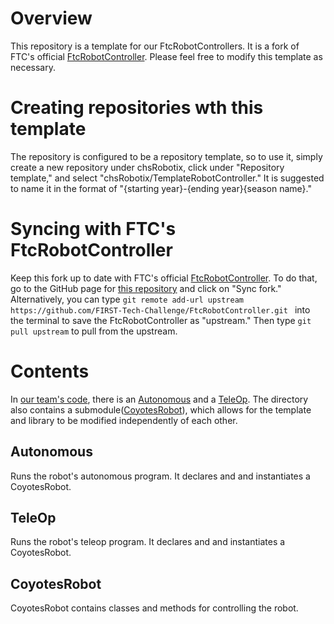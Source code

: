 # Overview
This repository is a template for our FtcRobotControllers.
It is a fork of FTC's official [FtcRobotController](https://github.com/FIRST-Tech-Challenge/FtcRobotController.git).
Please feel free to modify this template as necessary. 

# Creating repositories wth this template
The repository is configured to be a repository template, so to use it, simply create a new repository under chsRobotix,
click under "Repository template," and select "chsRobotix/TemplateRobotController." It is suggested to name it in the format of
"{starting year}-{ending year}{season name}."

# Syncing with FTC's FtcRobotController
Keep this fork up to date with FTC's official [FtcRobotController](https://github.com/FIRST-Tech-Challenge/FtcRobotController.git).
To do that, go to the GitHub page for [this repository](https://github.com/chsRobotix/TemplateRobotController.git) and click on "Sync fork."
Alternatively, you can type `git remote add-url upstream https://github.com/FIRST-Tech-Challenge/FtcRobotController.git ` into the terminal to save the FtcRobotController as
"upstream." Then type `git pull upstream` to pull from the upstream.

# Contents
In [our team's code](./TeamCode/src/main/java/org/firstinspires/ftc/teamcode/), there is an [Autonomous](./TeamCode/src/main/java/org/firstinspires/ftc/teamcode/Autonomous.java) and a [TeleOp](./TeamCode/src/main/java/org/firstinspires/ftc/teamcode/TeleOp.java). The directory also contains a submodule([CoyotesRobot](./TeamCode/src/main/java/org/firstinspires/ftc/teamcode/CoyotesRobot)), which allows for the template and library to be modified independently of each other. 

## Autonomous
Runs the robot's autonomous program. It declares and and instantiates a CoyotesRobot.

## TeleOp
Runs the robot's teleop program. It declares and and instantiates a CoyotesRobot.

## CoyotesRobot
CoyotesRobot contains classes and methods for controlling the robot.